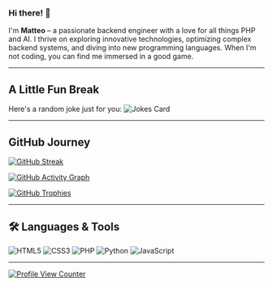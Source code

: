 ### Hi there! 👋

I'm **Matteo** – a passionate backend engineer with a love for all things PHP and AI. I thrive on exploring innovative technologies, optimizing complex backend systems, and diving into new programming languages. When I'm not coding, you can find me immersed in a good game.

---

## A Little Fun Break

Here's a random joke just for you:
![Jokes Card](https://readme-jokes.vercel.app/api)

---

## GitHub Journey

[![GitHub Streak](https://streak-stats.demolab.com/?user=MatteoFattorini)](https://git.io/streak-stats)

[![GitHub Activity Graph](https://activity-graph.herokuapp.com/graph?username=MatteoFattorini)](https://github.com/ashutosh00710/github-readme-activity-graph)

[![GitHub Trophies](https://github-profile-trophy.vercel.app/?username=MatteoFattorini)](https://github.com/ryo-ma/github-profile-trophy)

---

## 🛠️ Languages & Tools

![HTML5](https://img.shields.io/badge/HTML5-E34F26?style=for-the-badge&logo=html5&logoColor=white)
![CSS3](https://img.shields.io/badge/CSS3-1572B6?style=for-the-badge&logo=css3&logoColor=white)
![PHP](https://img.shields.io/badge/PHP-777BB4?style=for-the-badge&logo=php&logoColor=white)
![Python](https://img.shields.io/badge/Python-3776AB?style=for-the-badge&logo=python&logoColor=white)
![JavaScript](https://img.shields.io/badge/JavaScript-F7DF1E?style=for-the-badge&logo=javascript&logoColor=black)

---

[![Profile View Counter](https://komarev.com/ghpvc/?username=MatteoFattorini)](https://github.com/MatteoFattorini)
